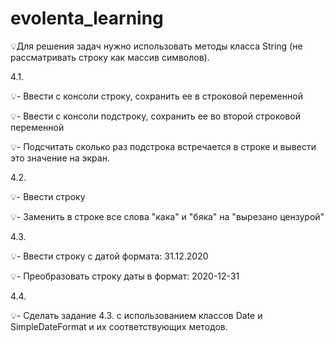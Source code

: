 # evolenta_learning
💡Для решения задач нужно использовать методы класса String (не рассматривать строку как массив символов).

4.1.

💡- Ввести с консоли строку, сохранить ее в строковой переменной

💡- Ввести с консоли подстроку, сохранить ее во второй строковой переменной

💡- Подсчитать сколько раз подстрока встречается в строке и вывести это значение на экран.

4.2.

💡- Ввести строку

💡- Заменить в строке все слова "кака" и "бяка" на "вырезано цензурой"

4.3.

💡- Ввести строку с датой формата: 31.12.2020

💡- Преобразовать строку даты в формат: 2020-12-31

4.4.

💡- Сделать задание 4.3. с использованием классов Date и SimpleDateFormat и их соответствующих методов.